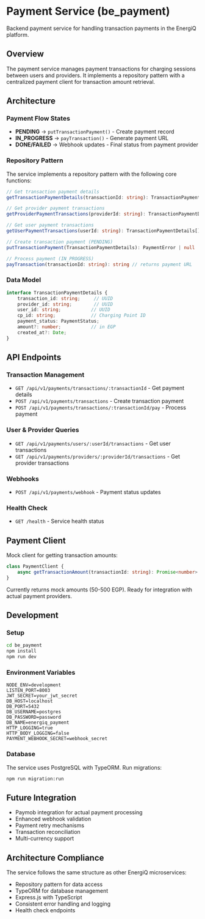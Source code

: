 # Payment Service (be_payment)

Backend payment service for handling transaction payments in the EnergiQ platform.

## Overview

The payment service manages payment transactions for charging sessions between users and providers. It implements a repository pattern with a centralized payment client for transaction amount retrieval.

## Architecture

### Payment Flow States

- **PENDING** → `putTransactionPayment()` - Create payment record
- **IN_PROGRESS** → `payTransaction()` - Generate payment URL
- **DONE/FAILED** → Webhook updates - Final status from payment provider

### Repository Pattern

The service implements a repository pattern with the following core functions:

```typescript
// Get transaction payment details
getTransactionPaymentDetails(transactionId: string): TransactionPaymentDetails

// Get provider payment transactions
getProviderPaymentTransactions(providerId: string): TransactionPaymentDetails[]

// Get user payment transactions  
getUserPaymentTransactions(userId: string): TransactionPaymentDetails[]

// Create transaction payment (PENDING)
putTransactionPayment(TransactionPaymentDetails): PaymentError | null

// Process payment (IN_PROGRESS) 
payTransaction(transactionId: string): string // returns payment URL
```

### Data Model

```typescript
interface TransactionPaymentDetails {
    transaction_id: string;     // UUID
    provider_id: string;        // UUID
    user_id: string;           // UUID
    cp_id: string;             // Charging Point ID
    payment_status: PaymentStatus;
    amount?: number;           // in EGP
    created_at?: Date;
}
```

## API Endpoints

### Transaction Management

- `GET /api/v1/payments/transactions/:transactionId` - Get payment details
- `POST /api/v1/payments/transactions` - Create transaction payment
- `POST /api/v1/payments/transactions/:transactionId/pay` - Process payment

### User & Provider Queries

- `GET /api/v1/payments/users/:userId/transactions` - Get user transactions
- `GET /api/v1/payments/providers/:providerId/transactions` - Get provider transactions

### Webhooks

- `POST /api/v1/payments/webhook` - Payment status updates

### Health Check

- `GET /health` - Service health status

## Payment Client

Mock client for getting transaction amounts:

```typescript
class PaymentClient {
    async getTransactionAmount(transactionId: string): Promise<number>
}
```

Currently returns mock amounts (50-500 EGP). Ready for integration with actual payment providers.

## Development

### Setup

```bash
cd be_payment
npm install
npm run dev
```

### Environment Variables

```env
NODE_ENV=development
LISTEN_PORT=8003
JWT_SECRET=your_jwt_secret
DB_HOST=localhost
DB_PORT=5432
DB_USERNAME=postgres
DB_PASSWORD=password
DB_NAME=energiq_payment
HTTP_LOGGING=true
HTTP_BODY_LOGGING=false
PAYMENT_WEBHOOK_SECRET=webhook_secret
```

### Database

The service uses PostgreSQL with TypeORM. Run migrations:

```bash
npm run migration:run
```

## Future Integration

- Paymob integration for actual payment processing
- Enhanced webhook validation
- Payment retry mechanisms
- Transaction reconciliation
- Multi-currency support

## Architecture Compliance

The service follows the same structure as other EnergiQ microservices:
- Repository pattern for data access
- TypeORM for database management
- Express.js with TypeScript
- Consistent error handling and logging
- Health check endpoints 